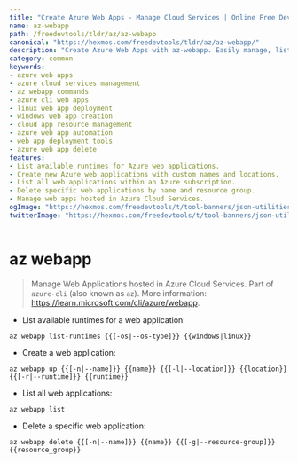 ```yaml
---
title: "Create Azure Web Apps - Manage Cloud Services | Online Free DevTools by Hexmos"
name: az-webapp
path: /freedevtools/tldr/az/az-webapp
canonical: "https://hexmos.com/freedevtools/tldr/az/az-webapp/"
description: "Create Azure Web Apps with az-webapp. Easily manage, list, and delete web applications hosted in Azure Cloud. Free online tool, no registration required."
category: common
keywords:
- azure web apps
- azure cloud services management
- az webapp commands
- azure cli web apps
- linux web app deployment
- windows web app creation
- cloud app resource management
- azure web app automation
- web app deployment tools
- azure web app delete
features:
- List available runtimes for Azure web applications.
- Create new Azure web applications with custom names and locations.
- List all web applications within an Azure subscription.
- Delete specific web applications by name and resource group.
- Manage web apps hosted in Azure Cloud Services.
ogImage: "https://hexmos.com/freedevtools/t/tool-banners/json-utilities-banner.png"
twitterImage: "https://hexmos.com/freedevtools/t/tool-banners/json-utilities-banner.png"
---
```


# az webapp

> Manage Web Applications hosted in Azure Cloud Services.
> Part of `azure-cli` (also known as `az`).
> More information: <https://learn.microsoft.com/cli/azure/webapp>.

- List available runtimes for a web application:

`az webapp list-runtimes {{[-os|--os-type]}} {{windows|linux}}`

- Create a web application:

`az webapp up {{[-n|--name]}} {{name}} {{[-l|--location]}} {{location}} {{[-r|--runtime]}} {{runtime}}`

- List all web applications:

`az webapp list`

- Delete a specific web application:

`az webapp delete {{[-n|--name]}} {{name}} {{[-g|--resource-group]}} {{resource_group}}`

